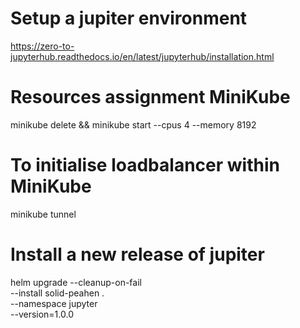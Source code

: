 
# Setup a jupiter environment
https://zero-to-jupyterhub.readthedocs.io/en/latest/jupyterhub/installation.html

# Resources assignment MiniKube
minikube delete && minikube start --cpus 4 --memory 8192

# To initialise loadbalancer within MiniKube
minikube tunnel 

# Install a new release of jupiter
helm upgrade --cleanup-on-fail \
  --install solid-peahen . \
  --namespace jupyter \
  --version=1.0.0



